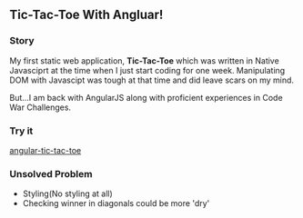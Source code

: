 ## Tic-Tac-Toe With Angluar!


### Story
My first static web application, **Tic-Tac-Toe** which was written in Native Javasciprt at the time when I just start coding for one week. Manipulating DOM with Javascipt was tough at that time and did leave scars on my mind.

But...I am back with AngularJS along with proficient experiences in Code War Challenges.


### Try it
[angular-tic-tac-toe](https://yuli0109.github.io/angular-tic-tac-toe/)


### Unsolved Problem
* Styling(No styling at all)
* Checking winner in diagonals could be more 'dry'